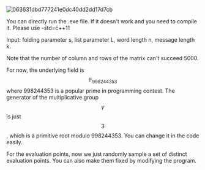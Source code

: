 ![063631dbd777241e0dc40dd2dd17d7cb](https://github.com/user-attachments/assets/896eea04-afe5-4667-bc7d-b83018e0c754)

You can directly run the .exe file. If it doesn't work and you need to compile it. Please use -std=c++11

Input: folding parameter s, list parameter L, word length n, message length k.

Note that the number of column and rows of the matrix can't succeed 5000.

For now, the underlying field is $$\mathbb{F}_{998244353}$$ where 998244353 is a popular prime in programming contest. The generator of the multiplicative group $$\gamma$$ is just $$3$$, which is a primitive root modulo 998244353. You can change it in the code easily.

For the evaluation points, now we just randomly sample a set of distinct evaluation points. You can also make them fixed by modifying the program.
